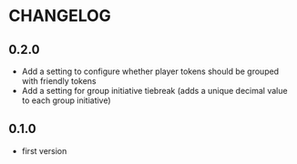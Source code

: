 # CHANGELOG

## 0.2.0

- Add a setting to configure whether player tokens should be grouped with friendly tokens
- Add a setting for group initiative tiebreak (adds a unique decimal value to each group initiative)

## 0.1.0

- first version
